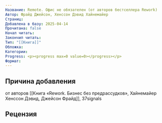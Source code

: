 ```yaml
---
Название: Remote. Офис не обязателен (от авторов бестселлера Rework)
Автор: Фрайд Джейсон, Хенссон Дэвид Хайнемайер
Страниц: 
Добавлена в базу: 2025-04-14
Прочитана: false
Начал читать: 
Закончил читать: 
Тип: "[[Книга]]"
Обложка: 
Категории: 
Progress: <p><progress max=0 value=0></progress></p>
Формат:
---
```

## Причина добавления

от авторов [[Книга «Rework. Бизнес без предрассудков», Хайнемайер Хенссон Дэвид, Джейсон Фрайд]], 37signals

## Рецензия

